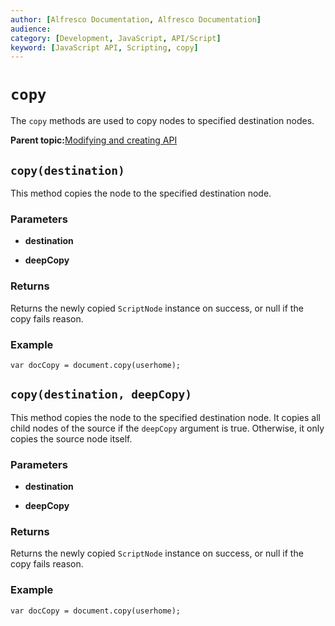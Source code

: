 ```yaml
---
author: [Alfresco Documentation, Alfresco Documentation]
audience: 
category: [Development, JavaScript, API/Script]
keyword: [JavaScript API, Scripting, copy]
---
```


# `copy`

The `copy` methods are used to copy nodes to specified destination nodes.

**Parent topic:**[Modifying and creating API](../references/API-JS-ModifyCreate.md)

## `copy(destination)`

This method copies the node to the specified destination node.

### Parameters

-   **destination**

-   **deepCopy**

### Returns

Returns the newly copied `ScriptNode` instance on success, or null if the copy fails reason.

### Example

`var docCopy = document.copy(userhome);`

## `copy(destination, deepCopy)`

This method copies the node to the specified destination node. It copies all child nodes of the source if the `deepCopy` argument is true. Otherwise, it only copies the source node itself.

### Parameters

-   **destination**

-   **deepCopy**

### Returns

Returns the newly copied `ScriptNode` instance on success, or null if the copy fails reason.

### Example

`var docCopy = document.copy(userhome);`

